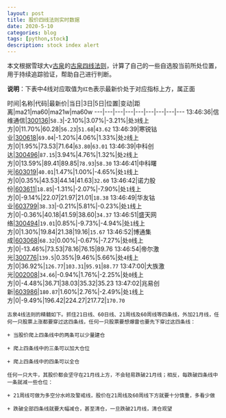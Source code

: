 ```yaml
---
layout: post
title: 股价四线法则实时数据
date: 2020-5-10
categories: blog
tags: [python,stock]
description: stock index alert
---
```



本文根据雪球大v[古泉](https://xueqiu.com/u/7148646888)的[古泉四线法则](https://xueqiu.com/7148646888/130498192)，计算了自己的一些自选股当前所处位置，用于持续追踪验证，帮助自己进行判断。

**说明**：下表中4线对应取值为`红色`表示最新价处于对应指标上方，属正面

时间|名称|代码|最新价|当日|3日|5日|位置|变动|距离|ma21|ma60|ma21w|ma60w
---|---|---|---|---|---|---|---|---
13:46:36|信维通信|[300136](https://xueqiu.com/S/SZ300136)|`58.3`|-2.10%|3.07%|-3.21%|处`3`线上方|0|11.70%|60.28|`56.23`|`51.68`|`43.62`
13:46:39|寒锐钴业|[300618](https://xueqiu.com/S/SZ300618)|`69.04`|-1.20%|4.06%|1.33%|处`2`线上方|0|1.95%|73.53|71.64|`63.80`|`63.01`
13:46:39|中科创达|[300496](https://xueqiu.com/S/SZ300496)|`87.15`|3.94%|4.76%|1.32%|处`2`线上方|0|13.59%|89.41|89.85|`78.93`|`58.30`
13:46:41|中科曙光|[603019](https://xueqiu.com/S/SH603019)|`40.01`|1.47%|1.00%|-4.65%|处`1`线上方|0|0.35%|43.53|44.14|41.63|`32.60`
13:46:42|诺力股份|[603611](https://xueqiu.com/S/SH603611)|`18.85`|-1.31%|-2.07%|-7.90%|处`1`线上方|0|-9.14%|22.07|21.97|21.01|`18.38`
13:46:49|华友钴业|[603799](https://xueqiu.com/S/SH603799)|`38.33`|-0.21%|5.81%|-0.23%|处`1`线上方|0|-0.36%|40.18|41.59|38.60|`34.37`
13:46:51|盛天网络|[300494](https://xueqiu.com/S/SZ300494)|`19.01`|0.85%|-9.73%|-4.94%|处`1`线上方|0|1.30%|19.84|21.38|19.16|`15.67`
13:46:52|博通集成|[603068](https://xueqiu.com/S/SH603068)|`68.32`|0.00%|-0.67%|-7.27%|处`0`线上方|0|-13.46%|73.53|78.16|76.15|89.76
13:46:54|帝尔激光|[300776](https://xueqiu.com/S/SZ300776)|`139.5`|0.35%|9.46%|5.66%|处`4`线上方|0|36.92%|`126.77`|`103.31`|`95.91`|`88.77`
13:47:00|大族激光|[002008](https://xueqiu.com/S/SZ002008)|`34.66`|-0.94%|1.76%|-2.25%|处`0`线上方|0|-4.48%|36.71|38.03|35.32|35.23
13:47:02|兆易创新|[603986](https://xueqiu.com/S/SH603986)|`180.87`|1.60%|2.76%|-2.49%|处`1`线上方|0|-9.49%|196.42|224.27|217.72|`170.70`

```
古泉4线法则的精髓如下。抓住21日线、60日线、21周线及60周线等四条线，外加21月线，任何一只股票上涨都要穿过这四条线，任何一只股票要想爆雷也要先下穿过这四条线：

+ 当股价爬上四条线中的两条可以少量建仓

+ 爬上四条线中的三条可以加大仓位

+ 爬上四条线中的四条可以全仓

任何一只大牛，其股价都会坚守在21月线上方，不会轻易跌破21月线；相反，每跌破四条线中一条就减一些仓位：

+ 21周线可做为多空分水岭及警戒线，股价在21周线及60周线下方就要十分慎重，多看少做

+ 跌破全部四条线就要大幅减仓，甚至清仓，一旦跌破21月线，清仓观望
```